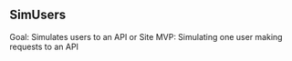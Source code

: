 ## SimUsers
Goal: Simulates users to an API or Site
MVP: Simulating one user making requests to an API

